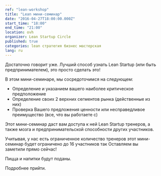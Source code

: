 ```yaml
---
ref: "lean-workshop"
title: "Lean мини-семинар"
date: "2016-04-27T18:00:00.000Z"
start_time: "18:00"
end_time: "21:00"
location: ovh
organizer: Lean Startup Circle
published: true
categories: lean стратегия бизнес мастерская
lang: ru
---
```

Достаточно говорит уже. Лучший способ узнать Lean Startup (или быть предпринимателем), это просто сделать это!

В этом мини-семинаре, мы сосредоточимся на следующем:


- Определение и указанием вашего наиболее критическое предположение
- Определение своих 2 верхних сегментов рынка (действенные из них)
- Проверка Вашего предложения ценности или несправедливое преимущество (все, что вы работаете с)

Этот мини-семинар даст вам доступа к ней Lean Startup тренеров, а также мозга и предпринимательской способности других участников.

Учитывая, у нас есть ограниченное количество тренеров этот мини-семинар будет ограничено до 16 участников так Оставляем вы заметили прямо сейчас!

Пицца и напитки будут поданы.

Подробнее прийти.
